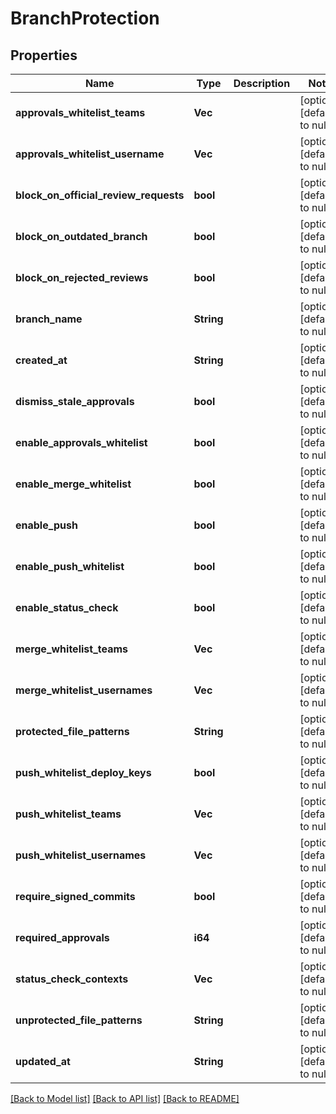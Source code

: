 # BranchProtection

## Properties
Name | Type | Description | Notes
------------ | ------------- | ------------- | -------------
**approvals_whitelist_teams** | **Vec<String>** |  | [optional] [default to null]
**approvals_whitelist_username** | **Vec<String>** |  | [optional] [default to null]
**block_on_official_review_requests** | **bool** |  | [optional] [default to null]
**block_on_outdated_branch** | **bool** |  | [optional] [default to null]
**block_on_rejected_reviews** | **bool** |  | [optional] [default to null]
**branch_name** | **String** |  | [optional] [default to null]
**created_at** | **String** |  | [optional] [default to null]
**dismiss_stale_approvals** | **bool** |  | [optional] [default to null]
**enable_approvals_whitelist** | **bool** |  | [optional] [default to null]
**enable_merge_whitelist** | **bool** |  | [optional] [default to null]
**enable_push** | **bool** |  | [optional] [default to null]
**enable_push_whitelist** | **bool** |  | [optional] [default to null]
**enable_status_check** | **bool** |  | [optional] [default to null]
**merge_whitelist_teams** | **Vec<String>** |  | [optional] [default to null]
**merge_whitelist_usernames** | **Vec<String>** |  | [optional] [default to null]
**protected_file_patterns** | **String** |  | [optional] [default to null]
**push_whitelist_deploy_keys** | **bool** |  | [optional] [default to null]
**push_whitelist_teams** | **Vec<String>** |  | [optional] [default to null]
**push_whitelist_usernames** | **Vec<String>** |  | [optional] [default to null]
**require_signed_commits** | **bool** |  | [optional] [default to null]
**required_approvals** | **i64** |  | [optional] [default to null]
**status_check_contexts** | **Vec<String>** |  | [optional] [default to null]
**unprotected_file_patterns** | **String** |  | [optional] [default to null]
**updated_at** | **String** |  | [optional] [default to null]

[[Back to Model list]](../README.md#documentation-for-models) [[Back to API list]](../README.md#documentation-for-api-endpoints) [[Back to README]](../README.md)


